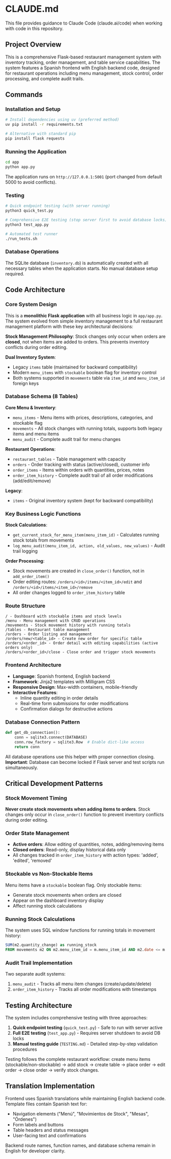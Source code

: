 # CLAUDE.md

This file provides guidance to Claude Code (claude.ai/code) when working with code in this repository.

## Project Overview

This is a comprehensive Flask-based restaurant management system with inventory tracking, order management, and table service capabilities. The system features a Spanish frontend with English backend code, designed for restaurant operations including menu management, stock control, order processing, and complete audit trails.

## Commands

### Installation and Setup
```bash
# Install dependencies using uv (preferred method)
uv pip install -r requirements.txt

# Alternative with standard pip
pip install flask requests
```

### Running the Application
```bash
cd app
python app.py
```
The application runs on `http://127.0.0.1:5001` (port changed from default 5000 to avoid conflicts).

### Testing
```bash
# Quick endpoint testing (with server running)
python3 quick_test.py

# Comprehensive E2E testing (stop server first to avoid database locks)
python3 test_app.py

# Automated test runner
./run_tests.sh
```

### Database Operations
The SQLite database (`inventory.db`) is automatically created with all necessary tables when the application starts. No manual database setup required.

## Code Architecture

### Core System Design
This is a **monolithic Flask application** with all business logic in `app/app.py`. The system evolved from simple inventory management to a full restaurant management platform with these key architectural decisions:

**Stock Management Philosophy**: Stock changes only occur when orders are **closed**, not when items are added to orders. This prevents inventory conflicts during order editing.

**Dual Inventory System**: 
- Legacy `items` table (maintained for backward compatibility)
- Modern `menu_items` with `stockable` boolean flag for inventory control
- Both systems supported in `movements` table via `item_id` and `menu_item_id` foreign keys

### Database Schema (8 Tables)

**Core Menu & Inventory**:
- `menu_items` - Menu items with prices, descriptions, categories, and stockable flag
- `movements` - All stock changes with running totals, supports both legacy items and menu items
- `menu_audit` - Complete audit trail for menu changes

**Restaurant Operations**:
- `restaurant_tables` - Table management with capacity
- `orders` - Order tracking with status (active/closed), customer info
- `order_items` - Items within orders with quantities, prices, notes
- `order_item_history` - Complete audit trail of all order modifications (add/edit/remove)

**Legacy**:
- `items` - Original inventory system (kept for backward compatibility)

### Key Business Logic Functions

**Stock Calculations**:
- `get_current_stock_for_menu_item(menu_item_id)` - Calculates running stock totals from movements
- `log_menu_audit(menu_item_id, action, old_values, new_values)` - Audit trail logging

**Order Processing**:
- Stock movements are created in `close_order()` function, not in `add_order_item()`
- Order editing routes: `/orders/<id>/items/<item_id>/edit` and `/orders/<id>/items/<item_id>/remove`
- All order changes logged to `order_item_history` table

### Route Structure
```
/ - Dashboard with stockable items and stock levels
/menu - Menu management with CRUD operations
/movements - Stock movement history with running totals
/tables - Restaurant table management
/orders - Order listing and management
/orders/new/<table_id> - Create new order for specific table
/orders/<order_id> - Order detail with editing capabilities (active orders only)
/orders/<order_id>/close - Close order and trigger stock movements
```

### Frontend Architecture
- **Language**: Spanish frontend, English backend
- **Framework**: Jinja2 templates with Milligram CSS
- **Responsive Design**: Max-width containers, mobile-friendly
- **Interactive Features**: 
  - Inline quantity editing in order details
  - Real-time form submissions for order modifications
  - Confirmation dialogs for destructive actions

### Database Connection Pattern
```python
def get_db_connection():
    conn = sqlite3.connect(DATABASE)
    conn.row_factory = sqlite3.Row  # Enable dict-like access
    return conn
```
All database operations use this helper with proper connection closing. **Important**: Database can become locked if Flask server and test scripts run simultaneously.

## Critical Development Patterns

### Stock Movement Timing
**Never create stock movements when adding items to orders**. Stock changes only occur in `close_order()` function to prevent inventory conflicts during order editing.

### Order State Management
- **Active orders**: Allow editing of quantities, notes, adding/removing items
- **Closed orders**: Read-only, display historical data only
- All changes tracked in `order_item_history` with action types: 'added', 'edited', 'removed'

### Stockable vs Non-Stockable Items
Menu items have a `stockable` boolean flag. Only stockable items:
- Generate stock movements when orders are closed
- Appear on the dashboard inventory display
- Affect running stock calculations

### Running Stock Calculations
The system uses SQL window functions for running totals in movement history:
```sql
SUM(m2.quantity_change) as running_stock
FROM movements m2 ON m2.menu_item_id = m.menu_item_id AND m2.date <= m.date
```

### Audit Trail Implementation
Two separate audit systems:
1. `menu_audit` - Tracks all menu item changes (create/update/delete)
2. `order_item_history` - Tracks all order modifications with timestamps

## Testing Architecture

The system includes comprehensive testing with three approaches:
1. **Quick endpoint testing** (`quick_test.py`) - Safe to run with server active
2. **Full E2E testing** (`test_app.py`) - Requires server shutdown to avoid DB locks
3. **Manual testing guide** (`TESTING.md`) - Detailed step-by-step validation procedures

Testing follows the complete restaurant workflow: create menu items (stockable/non-stockable) → add stock → create table → place order → edit order → close order → verify stock changes.

## Translation Implementation

Frontend uses Spanish translations while maintaining English backend code. Template files contain Spanish text for:
- Navigation elements ("Menú", "Movimientos de Stock", "Mesas", "Órdenes")
- Form labels and buttons
- Table headers and status messages
- User-facing text and confirmations

Backend route names, function names, and database schema remain in English for developer clarity.